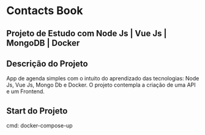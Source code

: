 # Contacts Book

## Projeto de Estudo com Node Js | Vue Js | MongoDB | Docker


## Descrição do Projeto
App de agenda simples com o intuito do aprendizado das tecnologias: Node Js, 
Vue Js, Mongo Db e Docker. O projeto contempla a criação de uma API e
um Frontend.


## Start do Projeto

cmd: docker-compose-up